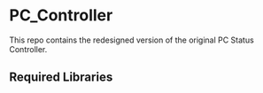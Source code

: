 # PC_Controller
This repo contains the redesigned version of the original PC Status Controller.

## Required Libraries
